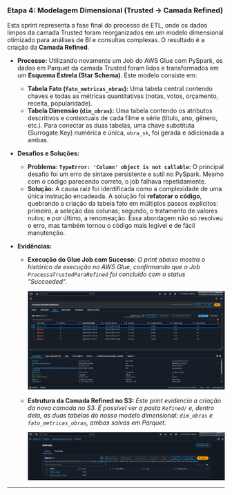 ### Etapa 4: Modelagem Dimensional (Trusted -> Camada Refined)

Esta sprint representa a fase final do processo de ETL, onde os dados limpos da camada Trusted foram reorganizados em um modelo dimensional otimizado para análises de BI e consultas complexas. O resultado é a criação da **Camada Refined**.

* **Processo:** Utilizando novamente um Job do AWS Glue com PySpark, os dados em Parquet da camada Trusted foram lidos e transformados em um **Esquema Estrela (Star Schema)**. Este modelo consiste em:
    * **Tabela Fato (`fato_metricas_obras`):** Uma tabela central contendo chaves e todas as métricas quantitativas (notas, votos, orçamento, receita, popularidade).
    * **Tabela Dimensão (`dim_obras`):** Uma tabela contendo os atributos descritivos e contextuais de cada filme e série (título, ano, gênero, etc.).
    Para conectar as duas tabelas, uma chave substituta (Surrogate Key) numérica e única, `obra_sk`, foi gerada e adicionada a ambas.

* **Desafios e Soluções:**
    * **Problema: `TypeError: 'Column' object is not callable`:** O principal desafio foi um erro de sintaxe persistente e sutil no PySpark. Mesmo com o código parecendo correto, o job falhava repetidamente.
    * **Solução:** A causa raiz foi identificada como a complexidade de uma única instrução encadeada. A solução foi **refatorar o código**, quebrando a criação da tabela fato em múltiplos passos explícitos: primeiro, a seleção das colunas; segundo, o tratamento de valores nulos; e por último, a renomeação. Essa abordagem não só resolveu o erro, mas também tornou o código mais legível e de fácil manutenção.

* **Evidências:**
    * **Execução do Glue Job com Sucesso:**
        *O print abaixo mostra o histórico de execução no AWS Glue, confirmando que o Job `ProcessaTrustedParaRefined` foi concluído com o status "Succeeded".*

        <img src="/sprint-7/evidencias/desafio/run-de-sucesso.png"/>

    * **Estrutura da Camada Refined no S3:**
        *Este print evidencia a criação da nova camada no S3. É possível ver a pasta `Refined/` e, dentro dela, as duas tabelas do nosso modelo dimensional: `dim_obras` e `fato_metricas_obras`, ambas salvas em Parquet.*

        <img src="/sprint-7/evidencias/desafio/camada-refined-enriquecida.png"/>

---